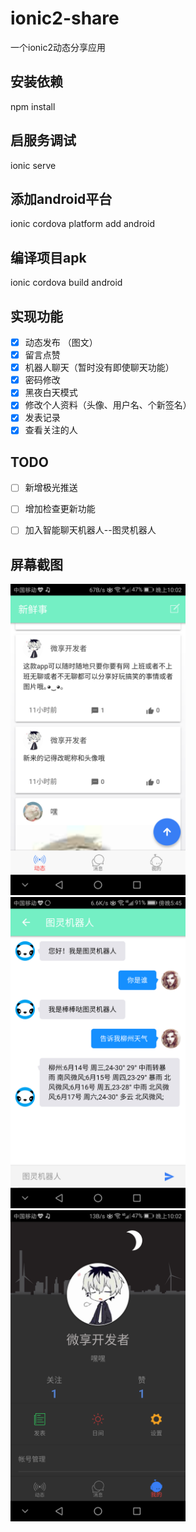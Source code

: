 # ionic2-share
一个ionic2动态分享应用
## 安装依赖
npm install 
## 启服务调试
ionic serve
## 添加android平台
ionic cordova platform add android
## 编译项目apk
ionic cordova build android

## 实现功能

- [x] 动态发布 （图文）
- [x] 留言点赞
- [x] 机器人聊天（暂时没有即使聊天功能）
- [x] 密码修改
- [x] 黑夜白天模式
- [x] 修改个人资料（头像、用户名、个新签名）
- [x] 发表记录
- [x] 查看关注的人

## TODO
- [ ] 新增极光推送

- [ ] 增加检查更新功能

- [ ] 加入智能聊天机器人--图灵机器人


## 屏幕截图
<img src="https://github.com/Coderbaobao/ionic2-share/blob/master/screenshot/dynamic.png?raw=true" width="280"/> <img src="https://github.com/Coderbaobao/ionic2-share/blob/master/screenshot/chat.png?raw=true" width="280"/><img src="https://github.com/Coderbaobao/ionic2-share/blob/master/screenshot/Personal.png?raw=true" width="280"/>  



